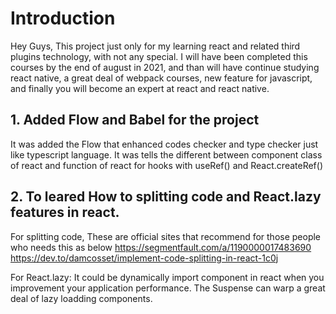 # Introduction
Hey Guys, This project just only for my learning react and related third plugins technology, with not any special.
I will have been completed this courses by the end of august in 2021,
and than will have continue studying react native, a great deal of webpack courses, new feature for javascript, and finally you will become an expert at react and react native.

## 1. Added Flow and Babel for the project
It was added the Flow that enhanced codes checker and type checker just like typescript language.
It was tells the different between component class of react and function of react for hooks with useRef() and React.createRef()

## 2. To leared How to splitting code and React.lazy features in react.
For splitting code, These are official sites that recommend for those people who needs this as below
https://segmentfault.com/a/1190000017483690
https://dev.to/damcosset/implement-code-splitting-in-react-1c0j

For React.lazy:
It could be dynamically import component in react when you improvement your application performance.
The Suspense can warp a great deal of lazy loadding components.